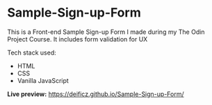 # Sample-Sign-up-Form

This is a Front-end Sample Sign-up Form I made during my The Odin Project Course. It includes form validation for UX

Tech stack used:
  - HTML
  - CSS
  - Vanilla JavaScript

**Live preview:** https://deificz.github.io/Sample-Sign-up-Form/
